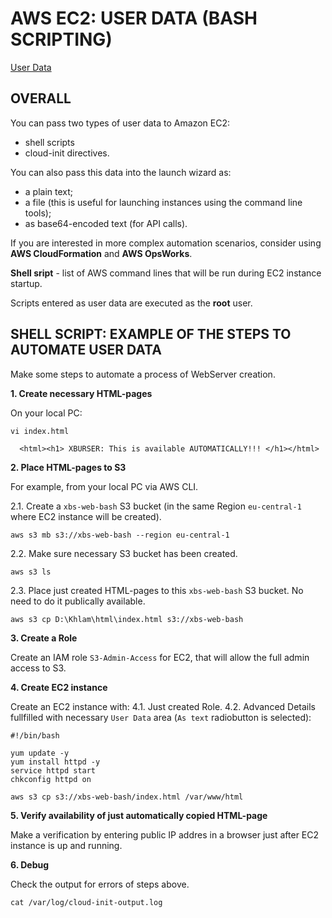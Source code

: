 # AWS EC2: USER DATA (BASH SCRIPTING)

[User Data](https://docs.aws.amazon.com/AWSEC2/latest/UserGuide/user-data.html)


## OVERALL

You can pass two types of user data to Amazon EC2: 
  - shell scripts
  - cloud-init directives.
  
You can also pass this data into the launch wizard as:
  - a plain text;
  - a file (this is useful for launching instances using the command line tools);
  - as base64-encoded text (for API calls).

If you are interested in more complex automation scenarios, consider using **AWS CloudFormation** and **AWS OpsWorks**. 

**Shell sript** - list of AWS command lines that will be run during EC2 instance startup.

Scripts entered as user data are executed as the **root** user.



## SHELL SCRIPT: EXAMPLE OF THE STEPS TO AUTOMATE USER DATA

Make some steps to automate a process of WebServer creation.

**1. Create necessary HTML-pages**

On your local PC:
```
vi index.html
  
  <html><h1> XBURSER: This is available AUTOMATICALLY!!! </h1></html>
```

**2. Place HTML-pages to S3**

For example, from your local PC via AWS CLI.

2.1. Create a `xbs-web-bash` S3 bucket (in the same Region `eu-central-1` where EC2 instance will be created).
```
aws s3 mb s3://xbs-web-bash --region eu-central-1
```

2.2. Make sure necessary S3 bucket has been created.
```
aws s3 ls
```

2.3. Place just created HTML-pages to this `xbs-web-bash` S3 bucket. No need to do it publically available.
```
aws s3 cp D:\Khlam\html\index.html s3://xbs-web-bash
```

**3. Create a Role**

Create an IAM role `S3-Admin-Access` for EC2, that will allow the full admin access to S3.


**4. Create EC2 instance**

Create an EC2 instance with:
  4.1. Just created Role.
  4.2. Advanced Details fullfilled with necessary `User Data` area (`As text` radiobutton is selected):
  
```
#!/bin/bash

yum update -y
yum install httpd -y
service httpd start
chkconfig httpd on 

aws s3 cp s3://xbs-web-bash/index.html /var/www/html
```
  
  
  
**5. Verify availability of just automatically copied HTML-page**

Make a verification by entering public IP addres in a browser just after EC2 instance is up and running.


**6. Debug**

Check the output for errors of steps above.
```
cat /var/log/cloud-init-output.log
```
































